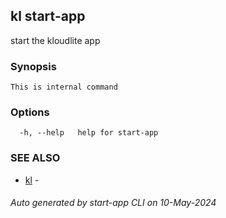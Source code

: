 ## kl start-app

start the kloudlite app

### Synopsis

```
This is internal command
```

### Options

```
  -h, --help   help for start-app
```

### SEE ALSO

* [kl](kl.md)  - 

###### Auto generated by start-app CLI on 10-May-2024
